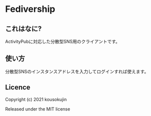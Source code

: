 # Fedivership

## これはなに?
ActivityPubに対応した分散型SNS用のクライアントです。

## 使い方
分散型SNSのインスタンスアドレスを入力してログインすれば使えます。

## Licence
Copyright (c) 2021 kousokujin

Released under the MIT license
